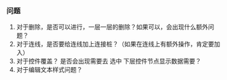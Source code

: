 ### 问题
1. 对于删除，是否可以进行，一层一层的删除？如果可以，会出现什么额外问题？
2. 对于连线，是否要给连线加上连接桩？（如果在连线上有额外操作，肯定要加入）
3. 对于控件覆盖？ 是否会出现需要去 选中 下层控件节点显示数据需要？
4. 对于编辑文本样式问题？
